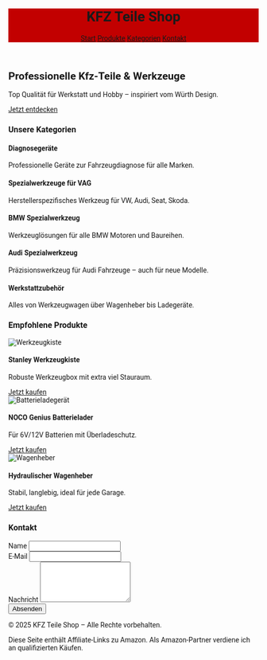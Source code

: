 <!DOCTYPE html>
<html lang="de">
<head>
  <meta charset="UTF-8" />
  <meta name="viewport" content="width=device-width, initial-scale=1.0" />
  <title>KFZ Teile Shop – Inspiriert von Würth</title>
  <link href="https://fonts.googleapis.com/css2?family=Roboto:wght@400;700&display=swap" rel="stylesheet">
  <script src="https://cdn.tailwindcss.com"></script>
  <style>
    body { font-family: 'Roboto', sans-serif; }
    .primary-red { background-color: #c20000; }
    .primary-red-dark { background-color: #a50000; }
    .category-card:hover { transform: scale(1.02); transition: transform 0.2s ease-in-out; }
  </style>
</head>
<body class="bg-gray-50 text-gray-900">
  <!-- Header -->
  <header class="primary-red text-white shadow-md sticky top-0 z-50">
    <div class="container mx-auto flex justify-between items-center p-4">
      <h1 class="text-2xl font-bold uppercase">KFZ Teile Shop</h1>
      <nav class="space-x-4">
        <a href="#start" class="hover:underline">Start</a>
        <a href="#produkte" class="hover:underline">Produkte</a>
        <a href="#kategorien" class="hover:underline">Kategorien</a>
        <a href="#kontakt" class="hover:underline">Kontakt</a>
      </nav>
    </div>
  </header>

  <!-- Hero -->
  <section id="start" class="text-center py-20 bg-white">
    <h2 class="text-4xl font-bold mb-4">Professionelle Kfz-Teile & Werkzeuge</h2>
    <p class="mb-6">Top Qualität für Werkstatt und Hobby – inspiriert vom Würth Design.</p>
    <a href="#produkte" class="bg-red-600 text-white px-6 py-3 rounded hover:bg-red-700">Jetzt entdecken</a>
  </section>

  <!-- Kategorien -->
  <section id="kategorien" class="py-16 bg-gray-100">
    <div class="container mx-auto">
      <h3 class="text-3xl font-bold text-center mb-10">Unsere Kategorien</h3>
      <div class="grid grid-cols-1 sm:grid-cols-2 md:grid-cols-3 gap-8">
        <div class="bg-white p-6 rounded shadow category-card">
          <h4 class="text-xl font-semibold mb-2">Diagnosegeräte</h4>
          <p>Professionelle Geräte zur Fahrzeugdiagnose für alle Marken.</p>
        </div>
        <div class="bg-white p-6 rounded shadow category-card">
          <h4 class="text-xl font-semibold mb-2">Spezialwerkzeuge für VAG</h4>
          <p>Herstellerspezifisches Werkzeug für VW, Audi, Seat, Skoda.</p>
        </div>
        <div class="bg-white p-6 rounded shadow category-card">
          <h4 class="text-xl font-semibold mb-2">BMW Spezialwerkzeug</h4>
          <p>Werkzeuglösungen für alle BMW Motoren und Baureihen.</p>
        </div>
        <div class="bg-white p-6 rounded shadow category-card">
          <h4 class="text-xl font-semibold mb-2">Audi Spezialwerkzeug</h4>
          <p>Präzisionswerkzeug für Audi Fahrzeuge – auch für neue Modelle.</p>
        </div>
        <div class="bg-white p-6 rounded shadow category-card">
          <h4 class="text-xl font-semibold mb-2">Werkstattzubehör</h4>
          <p>Alles von Werkzeugwagen über Wagenheber bis Ladegeräte.</p>
        </div>
      </div>
    </div>
  </section>

  <!-- Beispiel-Produkte -->
  <section id="produkte" class="py-16 bg-white">
    <div class="container mx-auto">
      <h3 class="text-3xl font-bold text-center mb-10">Empfohlene Produkte</h3>
      <div class="grid grid-cols-1 sm:grid-cols-2 lg:grid-cols-3 gap-8">
        <div class="bg-gray-50 p-6 rounded shadow text-center">
          <img src="https://m.media-amazon.com/images/I/81x2yS9lJNL._AC_SL1500_.jpg" alt="Werkzeugkiste" class="w-full h-48 object-contain mb-4">
          <h4 class="text-lg font-bold mb-2">Stanley Werkzeugkiste</h4>
          <p class="mb-3 text-sm">Robuste Werkzeugbox mit extra viel Stauraum.</p>
          <a href="https://www.amazon.de/dp/B001GQ2RWU?tag=dein-affiliate-id" target="_blank" class="text-red-600 hover:underline">Jetzt kaufen</a>
        </div>
        <div class="bg-gray-50 p-6 rounded shadow text-center">
          <img src="https://m.media-amazon.com/images/I/71H97HzexPL._AC_SL1500_.jpg" alt="Batterieladegerät" class="w-full h-48 object-contain mb-4">
          <h4 class="text-lg font-bold mb-2">NOCO Genius Batterielader</h4>
          <p class="mb-3 text-sm">Für 6V/12V Batterien mit Überladeschutz.</p>
          <a href="https://www.amazon.de/dp/B07W8ZVX4J?tag=dein-affiliate-id" target="_blank" class="text-red-600 hover:underline">Jetzt kaufen</a>
        </div>
        <div class="bg-gray-50 p-6 rounded shadow text-center">
          <img src="https://m.media-amazon.com/images/I/71QpN2eCDGL._AC_SL1500_.jpg" alt="Wagenheber" class="w-full h-48 object-contain mb-4">
          <h4 class="text-lg font-bold mb-2">Hydraulischer Wagenheber</h4>
          <p class="mb-3 text-sm">Stabil, langlebig, ideal für jede Garage.</p>
          <a href="https://www.amazon.de/dp/B07D6SYXP2?tag=dein-affiliate-id" target="_blank" class="text-red-600 hover:underline">Jetzt kaufen</a>
        </div>
      </div>
    </div>
  </section>

  <!-- Kontaktformular -->
  <section id="kontakt" class="py-16 bg-gray-100">
    <div class="container mx-auto max-w-xl">
      <h3 class="text-3xl font-bold text-center mb-6">Kontakt</h3>
      <form action="mailto:niehausleon@gmail.com" method="POST" enctype="text/plain" class="bg-white p-6 rounded shadow space-y-4">
        <div>
          <label class="block mb-1 font-semibold" for="name">Name</label>
          <input type="text" name="name" id="name" class="w-full px-4 py-2 rounded border" required>
        </div>
        <div>
          <label class="block mb-1 font-semibold" for="email">E-Mail</label>
          <input type="email" name="email" id="email" class="w-full px-4 py-2 rounded border" required>
        </div>
        <div>
          <label class="block mb-1 font-semibold" for="message">Nachricht</label>
          <textarea name="message" id="message" rows="5" class="w-full px-4 py-2 rounded border" required></textarea>
        </div>
        <button type="submit" class="bg-red-600 text-white px-6 py-2 rounded hover:bg-red-700">Absenden</button>
      </form>
    </div>
  </section>

  <!-- Footer -->
  <footer class="bg-gray-800 text-white py-6 mt-10">
    <div class="container mx-auto text-center">
      <p class="mb-2">&copy; 2025 KFZ Teile Shop – Alle Rechte vorbehalten.</p>
      <p class="text-sm">Diese Seite enthält Affiliate-Links zu Amazon. Als Amazon-Partner verdiene ich an qualifizierten Käufen.</p>
    </div>
  </footer>
</body>
</html>
